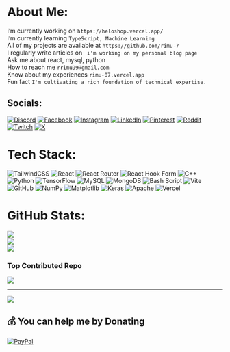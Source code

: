 
# About Me:

I’m currently working on `https://heloshop.vercel.app/`<br>I’m currently learning `TypeScript, Machine Learning`<br>All of my projects are available at `https://github.com/rimu-7`<br>I regularly write articles on ` i'm working on my personal blog page`<br>Ask me about react, mysql, python<br>How to reach me `rrimu99@gmail.com`<br>Know about my experiences `rimu-07.vercel.app`<br>Fun fact `I'm cultivating a rich foundation of technical expertise.`

## Socials:

[![Discord](https://img.shields.io/badge/Discord-%237289DA.svg?logo=discord&logoColor=white)](https://discord.gg/__rimu_7) [![Facebook](https://img.shields.io/badge/Facebook-%231877F2.svg?logo=Facebook&logoColor=white)](https://facebook.com/rimu.mutasim) [![Instagram](https://img.shields.io/badge/Instagram-%23E4405F.svg?logo=Instagram&logoColor=white)](https://instagram.com/__rimu_7) [![LinkedIn](https://img.shields.io/badge/LinkedIn-%230077B5.svg?logo=linkedin&logoColor=white)](https://www.linkedin.com/in/mutasim-fuad-rimu-36a4a8260/) [![Pinterest](https://img.shields.io/badge/Pinterest-%23E60023.svg?logo=Pinterest&logoColor=white)](https://pinterest.com/__rimu_7) [![Reddit](https://img.shields.io/badge/Reddit-%23FF4500.svg?logo=Reddit&logoColor=white)](https://reddit.com/user/__rimu_7) [![Twitch](https://img.shields.io/badge/Twitch-%239146FF.svg?logo=Twitch&logoColor=white)](https://twitch.tv/__rimu_7) [![X](https://img.shields.io/badge/X-black.svg?logo=X&logoColor=white)](https://x.com/__rimu_7)

# Tech Stack:

![TailwindCSS](https://img.shields.io/badge/tailwindcss-%2338B2AC.svg?style=for-the-badge&logo=tailwind-css&logoColor=white) ![React](https://img.shields.io/badge/react-%2320232a.svg?style=for-the-badge&logo=react&logoColor=%2361DAFB) ![React Router](https://img.shields.io/badge/React_Router-CA4245?style=for-the-badge&logo=react-router&logoColor=white) ![React Hook Form](https://img.shields.io/badge/React%20Hook%20Form-%23EC5990.svg?style=for-the-badge&logo=reacthookform&logoColor=white) ![C++](https://img.shields.io/badge/c++-%2300599C.svg?style=for-the-badge&logo=c%2B%2B&logoColor=white) ![Python](https://img.shields.io/badge/python-3670A0?style=for-the-badge&logo=python&logoColor=ffdd54) ![TensorFlow](https://img.shields.io/badge/TensorFlow-%23FF6F00.svg?style=for-the-badge&logo=TensorFlow&logoColor=white) ![MySQL](https://img.shields.io/badge/mysql-4479A1.svg?style=for-the-badge&logo=mysql&logoColor=white) ![MongoDB](https://img.shields.io/badge/MongoDB-%234ea94b.svg?style=for-the-badge&logo=mongodb&logoColor=white) ![Bash Script](https://img.shields.io/badge/bash_script-%23121011.svg?style=for-the-badge&logo=gnu-bash&logoColor=white) ![Vite](https://img.shields.io/badge/vite-%23646CFF.svg?style=for-the-badge&logo=vite&logoColor=white) ![GitHub](https://img.shields.io/badge/github-%23121011.svg?style=for-the-badge&logo=github&logoColor=white) ![NumPy](https://img.shields.io/badge/numpy-%23013243.svg?style=for-the-badge&logo=numpy&logoColor=white) ![Matplotlib](https://img.shields.io/badge/Matplotlib-%23ffffff.svg?style=for-the-badge&logo=Matplotlib&logoColor=black) ![Keras](https://img.shields.io/badge/Keras-%23D00000.svg?style=for-the-badge&logo=Keras&logoColor=white) ![Apache](https://img.shields.io/badge/apache-%23D42029.svg?style=for-the-badge&logo=apache&logoColor=white) ![Vercel](https://img.shields.io/badge/vercel-%23000000.svg?style=for-the-badge&logo=vercel&logoColor=white)

# GitHub Stats:

![](https://github-readme-stats.vercel.app/api?username=rimu-7&theme=dark&hide_border=false&include_all_commits=true&count_private=false)<br/>
![](https://github-readme-streak-stats.herokuapp.com/?user=rimu-7&theme=dark&hide_border=false)<br/>
![](https://github-readme-stats.vercel.app/api/top-langs/?username=rimu-7&theme=dark&hide_border=false&include_all_commits=true&count_private=false&layout=compact)

### Top Contributed Repo

![](https://github-contributor-stats.vercel.app/api?username=rimu-7&limit=5&theme=transparent&combine_all_yearly_contributions=true)

---


[![](https://visitcount.itsvg.in/api?id=rimu-7&icon=0&color=0)](https://visitcount.itsvg.in)


## 💰 You can help me by Donating

[![PayPal](https://img.shields.io/badge/PayPal-00457C?style=for-the-badge&logo=paypal&logoColor=white)](https://paypal.me/rimumutasim)

